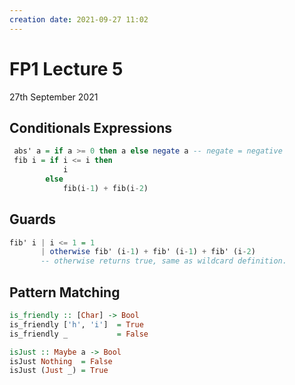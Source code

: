 ```yaml
---
creation date: 2021-09-27 11:02
---
```

#  FP1 Lecture 5
27th September 2021

## Conditionals Expressions
```hs
 abs' a = if a >= 0 then a else negate a -- negate = negative
 fib i = if i <= i then
 			i
		else
			fib(i-1) + fib(i-2)
```
## Guards
```hs
fib' i | i <= 1	= 1
	   | otherwise fib' (i-1) + fib' (i-1) + fib' (i-2)
	   -- otherwise returns true, same as wildcard definition.
```

## Pattern Matching
```hs
is_friendly :: [Char] -> Bool
is_friendly ['h', 'i'] 	= True
is_friendly _ 			= False

isJust :: Maybe a -> Bool
isJust Nothing	= False
isJust (Just _)	= True
```